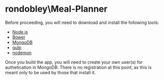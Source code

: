 # rondobley\Meal-Planner

Before proceeding, you will need to download and install the following tools:
- [Node.js](https://nodejs.org/)
- [Bower](http://bower.io/)
- [MongoDB](https://www.mongodb.org/downloads)
- [gulp](https://github.com/gulpjs/gulp/blob/master/docs/getting-started.md)
- [nodemon](https://github.com/remy/nodemon#nodemon)

Once you build the app, you will need to create your own user(s) for authetication in MongoDB. There is no registration at this
point, as this is meant only to be used by those that install it.
